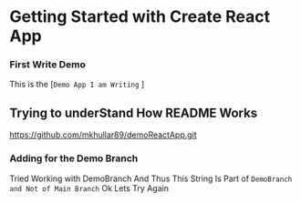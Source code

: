 # Getting Started with Create React App
### First Write Demo

This is the [`Demo App I am Writing` ]

## Trying to underStand How README Works
https://github.com/mkhullar89/demoReactApp.git

### Adding for the Demo Branch
Tried Working with DemoBranch And Thus This String Is Part of `DemoBranch and Not of Main Branch`
Ok Lets Try Again
